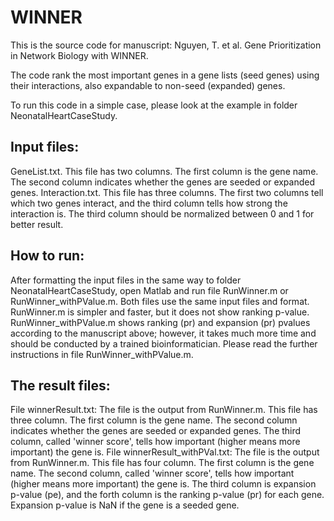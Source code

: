 # WINNER
This is the source code for manuscript: Nguyen, T. et al. Gene Prioritization in Network Biology with WINNER.

The code rank the most important genes in a gene lists (seed genes) using their interactions, also expandable to non-seed (expanded) genes. 

To run this code in a simple case, please look at the example in folder NeonatalHeartCaseStudy.

## Input files:
GeneList.txt. This file has two columns. The first column is the gene name. The second column indicates whether the genes are seeded or expanded genes.
Interaction.txt. This file has three columns. The first two columns tell which two genes interact, and the third column tells how strong the interaction is. The third column should be normalized between 0 and 1 for better result.

## How to run:
After formatting the input files in the same way to folder NeonatalHeartCaseStudy, open Matlab and run file RunWinner.m or RunWinner_withPValue.m. Both files use the same input files and format. RunWinner.m is simpler and faster, but it does not show ranking p-value. RunWinner_withPValue.m shows ranking (pr) and expansion (pr) pvalues according to the manuscript above; however, it takes much more time and should be conducted by a trained bioinformatician. Please read the further instructions in file RunWinner_withPValue.m.

## The result files:
File winnerResult.txt: The file is the output from RunWinner.m. This file has three column. The first column is the gene name. The second column indicates whether the genes are seeded or expanded genes. The third column, called 'winner score', tells how important (higher means more important) the gene is.
File winnerResult_withPVal.txt: The file is the output from RunWinner.m. This file has four column. The first column is the gene name. The second column, called 'winner score', tells how important (higher means more important) the gene is. The third column is expansion p-value (pe), and the forth column is the ranking p-value (pr) for each gene. Expansion p-value is NaN if the gene is a seeded gene.
